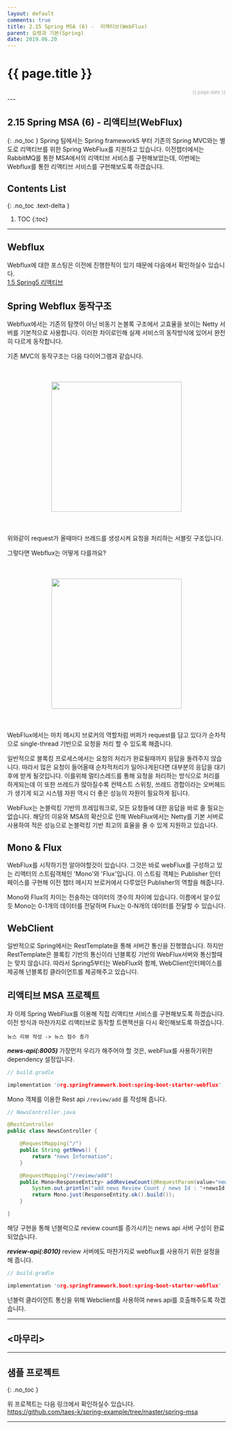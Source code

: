 ```yaml
---
layout: default
comments: true
title: 2.15 Spring MSA (6) -  리액티브(WebFlux)
parent: 요령과 기본(Spring)
date: 2019.06.20
---
```


<h1>{{ page.title }}</h1>  
<div style="text-align:right; font-size:11px; color:#aaa">{{ page.date }} </div>
---

## 2.15 Spring MSA (6) -  리액티브(WebFlux)
{: .no_toc }
Spring 팀에서는 Spring framework5 부터 기존의 Spring MVC와는 별도로 리액티브를 위한 Spring WebFlux를 지원하고 있습니다. 이전챕터에서는 RabbitMQ를 통한 MSA에서의 리액티브 서비스를 구현해보았는데, 이번에는 Webflux를 통한 리액티브 서비스를 구현해보도록 하겠습니다.

## Contents List
{: .no_toc .text-delta }

1. TOC
{:toc}

---
## Webflux
Webflux에 대한 포스팅은 이전에 진행한적이 있기 때문에 다음에서 확인하실수 있습니다.   
[1.5 Spring5 리액티브](https://taes-k.github.io/docs/trick_basic/1_5_about_spring_reactive/)  
  
## Spring Webflux 동작구조 
Webflux에서는 기존의 탐캣이 아닌 비동기 논블록 구조에서 고효율을 보이는 Netty 서버를 기본적으로 사용합니다. 이러한 차이로인해 실제 서비스의 동작방식에 있어서 완전히 다르게 동작합니다.  
  
기존 MVC의 동작구조는 다음 다이어그램과 같습니다.  
<div style="text-align:center; margin:50px 0;">
<img src="https://taes-k.github.io/assets/images/trick_basic/spring_msa_6/spring_mvc_work.png" style="height:300px; ">
</div>   

위와같이 request가 올때마다 쓰레드를 생성시켜 요청을 처리하는 서블릿 구조입니다.  
  
그렇다면 Webflux는 어떻게 다를까요?  
<div style="text-align:center; margin:50px 0;">
<img src="https://taes-k.github.io/assets/images/trick_basic/spring_msa_6/spring_webflux_work.png" style="height:300px; ">
</div>   

WebFlux에서는 마치 메시지 브로커의 역할처럼 버퍼가 request를 담고 있다가 순차적으로 single-thread 기반으로 요청을 처리 할 수 있도록 해줍니다.   
  
일반적으로 블록킹 프로세스에서는 요청의 처리가 완료될때까지 응답을 돌려주지 않습니다. 따라서 많은 요청이 들어올때 순차적처리가 일어나게된다면 대부분의 응답을 대기후에 받게 될것입니다. 이를위해 멀티스레드를 통해 요청을 처리하는 방식으로 처리를 하게되는데 이 또한 쓰레드가 많아질수록 컨텍스트 스위칭, 쓰레드 경합이라는 오버헤드가 생기게 되고 시스템 자원 역시 더 좋은 성능의 자원이 필요하게 됩니다.   
  
WebFlux는 논블럭킹 기반의 프레임워크로, 모든 요청들에 대한 응답을 바로 줄 필요는 없습니다. 해당의 이유와 MSA의 확산으로 인해 WebFlux에서는 Netty를 기본 서버로 사용하여 적은 성능으로 논블럭킹 기반 최고의 효율을 줄 수 있게 지원하고 있습니다.  
  
## Mono & Flux
WebFlux를 시작하기전 알아야할것이 있습니다. 그것은 바로 webFlux를 구성하고 있는 리액터의 스트림객체인 'Mono'와 'Flux'입니다. 이 스트림 객체는 Publisher 인터페이스를 구현해 이전 챕터 메시지 브로커에서 다루었던 Publisher의 역할을 해줍니다.   
  
Mono와 Flux의 차이는 전송하는 데이터의 갯수의 차이에 있습니다. 이름에서 알수있듯 Mono는 0-1개의 데이터를 전달하며 Flux는 0-N개의 데이터를 전달할 수 있습니다.

## WebClient
일반적으로 Spring에서는 RestTemplate을 통해 서버간 통신을 진행했습니다. 하지만 RestTemplate은 블록킹 기반의 통신이라 넌블록킹 기반의 WebFlux서버와 통신할때는 맞지 않습니다. 따라서 Spring5부터는 WebFlux와 함께, WebClient인터페이스를 제공해 넌블록킹 클라이언트를 제공해주고 있습니다.  
  
## 리액티브 MSA 프로젝트

자 이제 Spring WebFlux를 이용해 직접 리액티브 서비스를 구현해보도록 하겠습니다.  이전 방식과 마찬가지로 리액티브로 동작할 트랜잭션을 다시 확인해보도록 하겠습니다.
```
뉴스 리뷰 작성 -> 뉴스 점수 증가
```
***news-api(:8005)***
가장먼저 우리가 해주어야 할 것은, webFlux를 사용하기위한 dependency 설정입니다.  
```c
// build.gradle

implementation 'org.springframework.boot:spring-boot-starter-webflux'
```  
  
Mono 객체를 이용한 Rest api `/review/add` 를 작성해 줍니다. 
```java
// NewsController.java

@RestController
public class NewsController {

    @RequestMapping("/")
    public String getNews() {
        return "news Information";
    }

    @RequestMapping("/review/add")
    public Mono<ResponseEntity> addReviewCount(@RequestParam(value="newsId") int newsId) {
        System.out.println("add news Review Count / news Id : "+newsId);
        return Mono.just(ResponseEntity.ok().build());
    }

}
```
  
해당 구현을 통해 넌블럭으로 review count를 증가시키는 news api 서버 구성이 완료되었습니다.

***review-api(:8010)***
review 서버에도 마찬가지로 webflux를 사용하기 위한 설정을 해 줍니다. 
```c
// build.gradle

implementation 'org.springframework.boot:spring-boot-starter-webflux'
```
  
넌블럭 클라이언트 통신을 위해 Webclient를 사용하여 news api를 호출해주도록 하겠습니다.  



---

## <마무리>



---

## 샘플 프로젝트 
{: .no_toc }

위 프로젝트는 다음 링크에서 확인하실수 있습니다.  
<https://github.com/taes-k/spring-example/tree/master/spring-msa>


---
